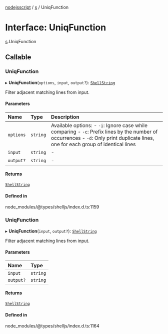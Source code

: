 [nodejsscript](../README.md) / [s](../modules/s.md) / UniqFunction

# Interface: UniqFunction

[s](../modules/s.md).UniqFunction

## Callable

### UniqFunction

▸ **UniqFunction**(`options`, `input`, `output?`): [`ShellString`](../modules/s.md#shellstring-1)

Filter adjacent matching lines from input.

#### Parameters

| Name | Type | Description |
| :------ | :------ | :------ |
| `options` | `string` | Available options:        - `-i`: Ignore case while comparing        - `-c`: Prefix lines by the number of occurrences        - `-d`: Only print duplicate lines, one for each group of identical lines |
| `input` | `string` | - |
| `output?` | `string` | - |

#### Returns

[`ShellString`](../modules/s.md#shellstring-1)

#### Defined in

node_modules/@types/shelljs/index.d.ts:1159

### UniqFunction

▸ **UniqFunction**(`input`, `output?`): [`ShellString`](../modules/s.md#shellstring-1)

Filter adjacent matching lines from input.

#### Parameters

| Name | Type |
| :------ | :------ |
| `input` | `string` |
| `output?` | `string` |

#### Returns

[`ShellString`](../modules/s.md#shellstring-1)

#### Defined in

node_modules/@types/shelljs/index.d.ts:1164
